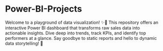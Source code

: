 # Power-BI-Projects
Welcome to a playground of data visualization! ✨🤯 This repository offers an interactive Power BI dashboard that transforms raw sales data into actionable insights. Dive deep into trends, track KPIs, and identify top performers at a glance. Say goodbye to static reports and hello to dynamic data storytelling! 🚀
